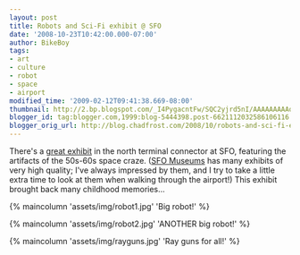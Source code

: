 ```yaml
---
layout: post
title: Robots and Sci-Fi exhibit @ SFO
date: '2008-10-23T10:42:00.000-07:00'
author: BikeBoy
tags:
- art
- culture
- robot
- space
- airport
modified_time: '2009-02-12T09:41:38.669-08:00'
thumbnail: http://2.bp.blogspot.com/_I4PygacntFw/SQC2yjrd5nI/AAAAAAAAAqA/HnQflMziZe8/s72-c/IMG_0312-761994.jpg
blogger_id: tag:blogger.com,1999:blog-5444398.post-6621112032586106116
blogger_orig_url: http://blog.chadfrost.com/2008/10/robots-and-sci-fi-exhibit-sfo.html
---
```


There's a [great exhibit](http://www.sfoarts.org/exhibits/f2/f2-%20current.html) in the north 
terminal connector at  SFO, featuring the artifacts of the 50s-60s space 
craze. ([SFO Museums](http://www.sfoarts.org/) has many exhibits of very high 
quality; I've always impressed by them, and I try to take a little extra time 
to look at them when walking through the airport!) This exhibit brought back 
many childhood memories...

{% maincolumn 'assets/img/robot1.jpg' 'Big robot!' %}

{% maincolumn 'assets/img/robot2.jpg' 'ANOTHER big robot!' %}

{% maincolumn 'assets/img/rayguns.jpg' 'Ray guns for all!' %}

